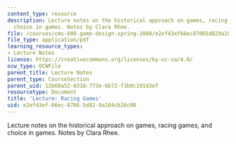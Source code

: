 ```yaml
---
content_type: resource
description: Lecture notes on the historical approach on games, racing games, and
  choice in games. Notes by Clara Rhee.
file: /courses/cms-608-game-design-spring-2008/e2ef43ef66ec87065d829a104cb26c08_MITCMS_608s08_lec_notes16.pdf
file_type: application/pdf
learning_resource_types:
- Lecture Notes
license: https://creativecommons.org/licenses/by-nc-sa/4.0/
ocw_type: OCWFile
parent_title: Lecture Notes
parent_type: CourseSection
parent_uid: 12b60a52-0318-773e-6b72-f3b8c191d3ef
resourcetype: Document
title: 'Lecture: Racing Games'
uid: e2ef43ef-66ec-8706-5d82-9a104cb26c08
---
```

Lecture notes on the historical approach on games, racing games, and choice in games. Notes by Clara Rhee.
